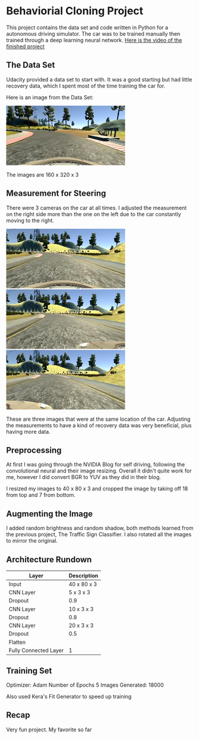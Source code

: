 # Behaviorial Cloning Project

This project contains the data set and code written in Python for a autonomous driving simulator.  The car was to be trained manually then trained through a deep learning neural network. [Here is the video of the finished project](https://youtu.be/WUrMyoc62Ro)

## The Data Set


Udacity provided a data set to start with.  It was a good starting but had little recovery data, which I spent most of the time training the car for. 

Here is an image from the Data Set:

![](https://github.com/jamestouri/Behavioral-Cloning/blob/master/img1.png)

The images are 160 x 320 x 3

## Measurement for Steering

There were 3 cameras on the car at all times.  I adjusted the measurement on the right side more than the one on the left due to the car constantly moving to the right.

![Center Image](https://github.com/jamestouri/Behavioral-Cloning/blob/master/centerimg.png)
![Left Image](https://github.com/jamestouri/Behavioral-Cloning/blob/master/leftimg.png)
![Right Image](https://github.com/jamestouri/Behavioral-Cloning/blob/master/rightimg.png)

These are three images that were at the same location of the car.  Adjusting the measurements to have a kind of recovery data was very beneficial, plus having more data. 

## Preprocessing

At first I was going through the NVIDIA Blog for self driving, following the convolutional neural and their image resizing.  Overall it didn't quite work for me, however I did convert BGR to YUV as they did in their blog.  

I resized my images to 40 x 80 x 3 and cropped the image by taking off 18 from top and 7 from bottom. 


## Augmenting the Image

I added random brightness and random shadow, both methods learned from the previous project, The Traffic Sign Classifier. 
I also rotated all the images to mirror the original. 



## Architecture Rundown 

|Layer|Description|
|-----|-----------|
|Input|40 x 80 x 3|
|CNN Layer|5 x 3 x 3|
|Dropout|0.9|
|CNN Layer|10 x 3 x 3|
|Dropout|0.8|
|CNN Layer|20 x 3 x 3|
|Dropout|0.5|
|Flatten| |
|Fully Connected Layer|1|

## Training Set
Optimizer: Adam
Number of Epochs 5
Images Generated: 18000

Also used Kera's Fit Generator to speed up training

## Recap
Very fun project. My favorite so far



